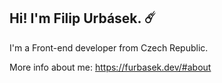 ## Hi! I'm Filip Urbásek. ☄️ 

I'm a Front-end developer from Czech Republic.

More info about me: https://furbasek.dev/#about


